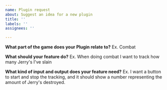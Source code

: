 ```yaml
---
name: Plugin request
about: Suggest an idea for a new plugin
title: ''
labels: ''
assignees: ''

---
```


<!-- Be aware that MooLite can not make any actions for you, it can only provide QOL plugins to track game events and update UI -->

**What part of the game does your Plugin relate to?**
Ex. Combat

**What should your feature do?**
Ex. When doing combat I want to track how many Jerry's I've slain

**What kind of input and output does your feature need?**
Ex. I want a button to start and stop the tracking, and it should show a number representing the amount of Jerry's destroyed.
